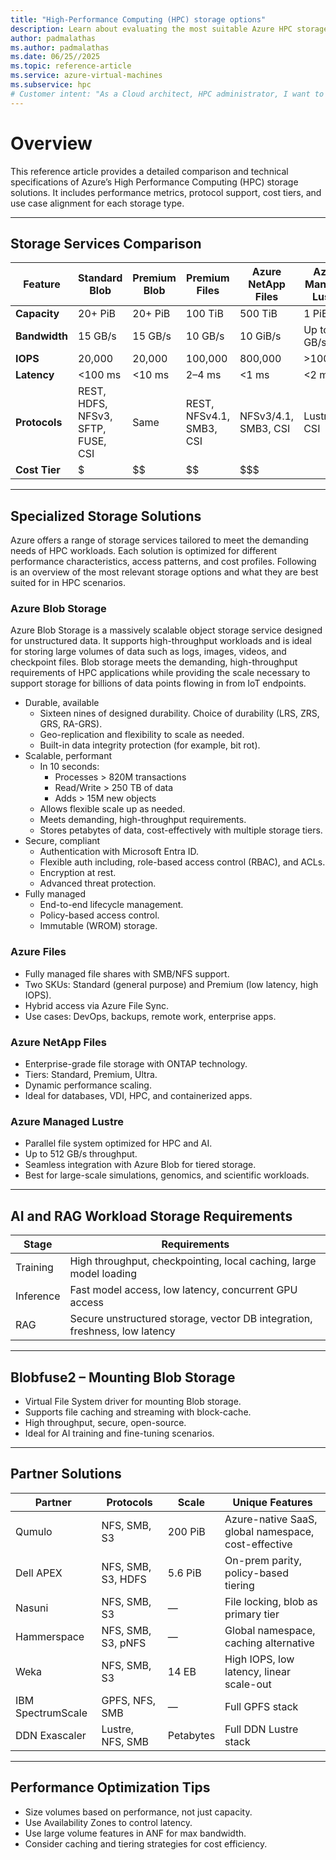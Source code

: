 ```yaml
---
title: "High-Performance Computing (HPC) storage options"
description: Learn about evaluating the most suitable Azure HPC storage solution for HPC.
author: padmalathas
ms.author: padmalathas
ms.date: 06/25//2025
ms.topic: reference-article
ms.service: azure-virtual-machines
ms.subservice: hpc
# Customer intent: "As a Cloud architect, HPC administrator, I want to evaluate and select the most suitable Azure HPC storage solution based on performance, scalability, protocol support, and workload alignment for AI, HPC, and data-intensive applications."
---
```


# Overview
This reference article provides a detailed comparison and technical specifications of Azure’s High Performance Computing (HPC) storage solutions. It includes performance metrics, protocol support, cost tiers, and use case alignment for each storage type.

---

## Storage Services Comparison

| Feature        | Standard Blob | Premium Blob | Premium Files | Azure NetApp Files | Azure Managed Lustre |
|----------------|---------------|--------------|----------------|---------------------|-----------------------|
| **Capacity**   | 20+ PiB       | 20+ PiB      | 100 TiB        | 500 TiB             | 1 PiB                 |
| **Bandwidth**  | 15 GB/s       | 15 GB/s      | 10 GB/s        | 10 GiB/s            | Up to 512 GB/s        |
| **IOPS**       | 20,000        | 20,000       | 100,000        | 800,000             | >100,000              |
| **Latency**    | <100 ms       | <10 ms       | 2–4 ms         | <1 ms               | <2 ms                 |
| **Protocols**  | REST, HDFS, NFSv3, SFTP, FUSE, CSI | Same | REST, NFSv4.1, SMB3, CSI | NFSv3/4.1, SMB3, CSI | Lustre, CSI |
| **Cost Tier**  | $             | $$           | $$             | $$$                 | $$$$                  |

---

## Specialized Storage Solutions

Azure offers a range of storage services tailored to meet the demanding needs of HPC workloads. Each solution is optimized for different performance characteristics, access patterns, and cost profiles. Following is an overview of the most relevant storage options and what they are best suited for in HPC scenarios.


### Azure Blob Storage

Azure Blob Storage is a massively scalable object storage service designed for unstructured data. It supports high-throughput workloads and is ideal for storing large volumes of data such as logs, images, videos, and checkpoint files. Blob storage meets the demanding, high-throughput requirements of HPC applications while providing the scale necessary to support storage for billions of data points flowing in from IoT endpoints.

- Durable, available
  * Sixteen nines of designed durability. Choice of durability (LRS, ZRS, GRS, RA-GRS).
  * Geo-replication and flexibility to scale as needed.
  * Built-in data integrity protection (for example, bit rot).
- Scalable, performant
  * In 10 seconds:
    - Processes > 820M transactions
    - Read/Write > 250 TB of data
    - Adds > 15M new objects
  * Allows flexible scale up as needed. 
  * Meets demanding, high-throughput requirements.
  * Stores petabytes of data, cost-effectively with multiple storage tiers.
- Secure, compliant
  * Authentication with Microsoft Entra ID.
  * Flexible auth including, role-based access control (RBAC), and ACLs.
  * Encryption at rest.
  * Advanced threat protection.
- Fully managed
  * End-to-end lifecycle management.
  * Policy-based access control.
  * Immutable (WROM) storage.

### Azure Files
- Fully managed file shares with SMB/NFS support.
- Two SKUs: Standard (general purpose) and Premium (low latency, high IOPS).
- Hybrid access via Azure File Sync.
- Use cases: DevOps, backups, remote work, enterprise apps.

### Azure NetApp Files
- Enterprise-grade file storage with ONTAP technology.
- Tiers: Standard, Premium, Ultra.
- Dynamic performance scaling.
- Ideal for databases, VDI, HPC, and containerized apps.

### Azure Managed Lustre
- Parallel file system optimized for HPC and AI.
- Up to 512 GB/s throughput.
- Seamless integration with Azure Blob for tiered storage.
- Best for large-scale simulations, genomics, and scientific workloads.

---

## AI and RAG Workload Storage Requirements

| Stage       | Requirements                                                                 |
|-------------|------------------------------------------------------------------------------|
| Training    | High throughput, checkpointing, local caching, large model loading           |
| Inference   | Fast model access, low latency, concurrent GPU access                        |
| RAG         | Secure unstructured storage, vector DB integration, freshness, low latency   |

---

## Blobfuse2 – Mounting Blob Storage
- Virtual File System driver for mounting Blob storage.
- Supports file caching and streaming with block-cache.
- High throughput, secure, open-source.
- Ideal for AI training and fine-tuning scenarios.

---

## Partner Solutions

| Partner         | Protocols           | Scale         | Unique Features                                      |
|----------------|---------------------|---------------|------------------------------------------------------|
| Qumulo          | NFS, SMB, S3        | 200 PiB       | Azure-native SaaS, global namespace, cost-effective |
| Dell APEX       | NFS, SMB, S3, HDFS  | 5.6 PiB       | On-prem parity, policy-based tiering                |
| Nasuni          | NFS, SMB, S3        | —             | File locking, blob as primary tier                  |
| Hammerspace     | NFS, SMB, S3, pNFS  | —             | Global namespace, caching alternative               |
| Weka            | NFS, SMB, S3        | 14 EB         | High IOPS, low latency, linear scale-out            |
| IBM SpectrumScale | GPFS, NFS, SMB    | —             | Full GPFS stack                                     |
| DDN Exascaler   | Lustre, NFS, SMB    | Petabytes     | Full DDN Lustre stack                               |

---

## Performance Optimization Tips
- Size volumes based on performance, not just capacity.
- Use Availability Zones to control latency.
- Use large volume features in ANF for max bandwidth.
- Consider caching and tiering strategies for cost efficiency.
